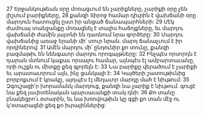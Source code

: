 27 Երջանկութեան օրը մոռացւում են չարիքները, չարիքի օրը չեն յիշւում բարիքները,
28 քանզի Տիրոջ համար դիւրին է վախճանի օրը մարդուն հատուցել ըստ իր անցած ճանապարհների:
29 Մէկ ժամուայ տանջանքը մոռացնել է տալիս հաճոյքները, եւ մարդու վախճանի ժամին յայտնի են դառնում նրա գործերը:
30 Մարդու վախճանից առաջ երանի մի՛ տուր նրան. մարդ ճանաչւում է իր որդիներով:
31 Ամէն մարդու մի՛ ընդունիր քո տունը, քանզի բազմաթիւ են նենգաւոր մարդու որոգայթները:
32 Ինչպէս որսորդն է դարան մտնում կաքաւ որսալու համար, այնպէս էլ ամբարտաւանը, որի ուշքն ու միտքը քեզ գլորելն է:
33 Նա բարիքը վերածում է չարիքի եւ արատաւորում այն, ինչ ցանկալի է:
34 Կայծերի շատութիւնից բորբոքւում է կրակը, այդպէս էլ մեղաւոր մարդը մահ է նիւթում:
35 Զգուշացի՛ր խորամանկ մարդուց, քանզի նա չարիք է նիւթում. գուցէ նա քեզ յաւիտենական պարսաւանքի տակ դնի:
36 Քո տանը բնակեցրո՛ւ օտարին, եւ նա խռովութիւն կը գցի քո տան մէջ ու կ՚օտարացնի քեզ քո իւրայիններից:
